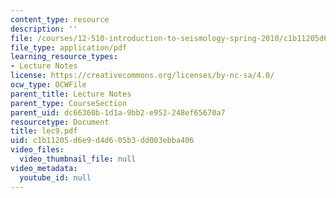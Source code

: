 ```yaml
---
content_type: resource
description: ''
file: /courses/12-510-introduction-to-seismology-spring-2010/c1b11205d6e9d4d605b3dd003ebba406_lec9.pdf
file_type: application/pdf
learning_resource_types:
- Lecture Notes
license: https://creativecommons.org/licenses/by-nc-sa/4.0/
ocw_type: OCWFile
parent_title: Lecture Notes
parent_type: CourseSection
parent_uid: dc66360b-1d1a-9bb2-e952-248ef65670a7
resourcetype: Document
title: lec9.pdf
uid: c1b11205-d6e9-d4d6-05b3-dd003ebba406
video_files:
  video_thumbnail_file: null
video_metadata:
  youtube_id: null
---
```

